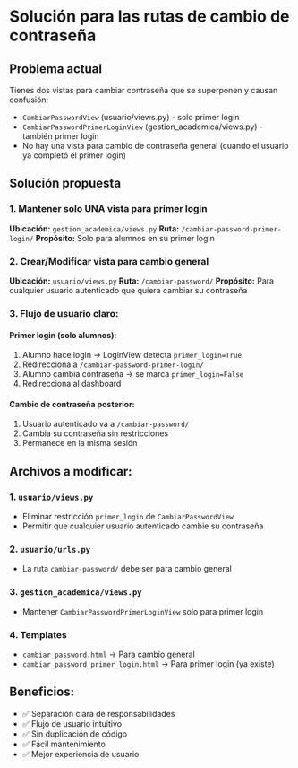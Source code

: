 # Solución para las rutas de cambio de contraseña

## Problema actual
Tienes dos vistas para cambiar contraseña que se superponen y causan confusión:
- `CambiarPasswordView` (usuario/views.py) - solo primer login
- `CambiarPasswordPrimerLoginView` (gestion_academica/views.py) - también primer login
- No hay una vista para cambio de contraseña general (cuando el usuario ya completó el primer login)

## Solución propuesta

### 1. Mantener solo UNA vista para primer login
**Ubicación:** `gestion_academica/views.py`
**Ruta:** `/cambiar-password-primer-login/`
**Propósito:** Solo para alumnos en su primer login

### 2. Crear/Modificar vista para cambio general
**Ubicación:** `usuario/views.py` 
**Ruta:** `/cambiar-password/`
**Propósito:** Para cualquier usuario autenticado que quiera cambiar su contraseña

### 3. Flujo de usuario claro:

#### Primer login (solo alumnos):
1. Alumno hace login → LoginView detecta `primer_login=True`
2. Redirecciona a `/cambiar-password-primer-login/`
3. Alumno cambia contraseña → se marca `primer_login=False`
4. Redirecciona al dashboard

#### Cambio de contraseña posterior:
1. Usuario autenticado va a `/cambiar-password/`
2. Cambia su contraseña sin restricciones
3. Permanece en la misma sesión

## Archivos a modificar:

### 1. `usuario/views.py`
- Eliminar restricción `primer_login` de `CambiarPasswordView`
- Permitir que cualquier usuario autenticado cambie su contraseña

### 2. `usuario/urls.py`  
- La ruta `cambiar-password/` debe ser para cambio general

### 3. `gestion_academica/views.py`
- Mantener `CambiarPasswordPrimerLoginView` solo para primer login

### 4. Templates
- `cambiar_password.html` → Para cambio general
- `cambiar_password_primer_login.html` → Para primer login (ya existe)

## Beneficios:
- ✅ Separación clara de responsabilidades
- ✅ Flujo de usuario intuitivo
- ✅ Sin duplicación de código
- ✅ Fácil mantenimiento
- ✅ Mejor experiencia de usuario